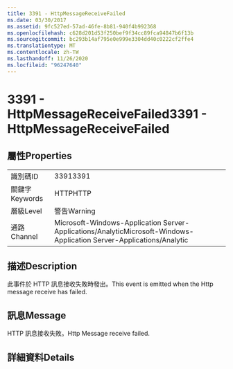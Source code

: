```yaml
---
title: 3391 - HttpMessageReceiveFailed
ms.date: 03/30/2017
ms.assetid: 9fc527ed-57ad-46fe-8b81-940f4b992368
ms.openlocfilehash: c628d201d53f250bef9f34cc89fca94847b6f13b
ms.sourcegitcommit: bc293b14af795e0e999e3304dd40c0222cf2ffe4
ms.translationtype: MT
ms.contentlocale: zh-TW
ms.lasthandoff: 11/26/2020
ms.locfileid: "96247640"
---
```

# <a name="3391---httpmessagereceivefailed"></a><span data-ttu-id="52b7b-102">3391 - HttpMessageReceiveFailed</span><span class="sxs-lookup"><span data-stu-id="52b7b-102">3391 - HttpMessageReceiveFailed</span></span>

## <a name="properties"></a><span data-ttu-id="52b7b-103">屬性</span><span class="sxs-lookup"><span data-stu-id="52b7b-103">Properties</span></span>  
  
|||  
|-|-|  
|<span data-ttu-id="52b7b-104">識別碼</span><span class="sxs-lookup"><span data-stu-id="52b7b-104">ID</span></span>|<span data-ttu-id="52b7b-105">3391</span><span class="sxs-lookup"><span data-stu-id="52b7b-105">3391</span></span>|  
|<span data-ttu-id="52b7b-106">關鍵字</span><span class="sxs-lookup"><span data-stu-id="52b7b-106">Keywords</span></span>|<span data-ttu-id="52b7b-107">HTTP</span><span class="sxs-lookup"><span data-stu-id="52b7b-107">HTTP</span></span>|  
|<span data-ttu-id="52b7b-108">層級</span><span class="sxs-lookup"><span data-stu-id="52b7b-108">Level</span></span>|<span data-ttu-id="52b7b-109">警告</span><span class="sxs-lookup"><span data-stu-id="52b7b-109">Warning</span></span>|  
|<span data-ttu-id="52b7b-110">通路</span><span class="sxs-lookup"><span data-stu-id="52b7b-110">Channel</span></span>|<span data-ttu-id="52b7b-111">Microsoft-Windows-Application Server-Applications/Analytic</span><span class="sxs-lookup"><span data-stu-id="52b7b-111">Microsoft-Windows-Application Server-Applications/Analytic</span></span>|  
  
## <a name="description"></a><span data-ttu-id="52b7b-112">描述</span><span class="sxs-lookup"><span data-stu-id="52b7b-112">Description</span></span>  

 <span data-ttu-id="52b7b-113">此事件於 HTTP 訊息接收失敗時發出。</span><span class="sxs-lookup"><span data-stu-id="52b7b-113">This event is emitted when the Http message receive has failed.</span></span>  
  
## <a name="message"></a><span data-ttu-id="52b7b-114">訊息</span><span class="sxs-lookup"><span data-stu-id="52b7b-114">Message</span></span>  

 <span data-ttu-id="52b7b-115">HTTP 訊息接收失敗。</span><span class="sxs-lookup"><span data-stu-id="52b7b-115">Http Message receive failed.</span></span>  
  
## <a name="details"></a><span data-ttu-id="52b7b-116">詳細資料</span><span class="sxs-lookup"><span data-stu-id="52b7b-116">Details</span></span>
